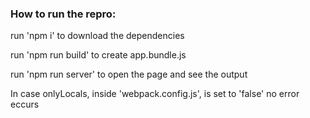 
### How to run the repro:

run 'npm i' to download the dependencies

run 'npm run build' to create app.bundle.js

run 'npm run server' to open the page and see the output

In case onlyLocals, inside 'webpack.config.js', is set to 'false' no error eccurs
